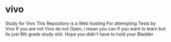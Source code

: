 # vivo
Study for Vivo
This Repository is a Web hosting For attempting Tests by Vivo
If you are not Vivo do not Open, i mean you can if you want to learn but its just 8th grade study shit.
Hope you didn't have to hold your Bladder
